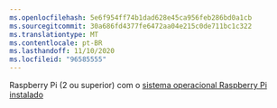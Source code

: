 ```yaml
---
ms.openlocfilehash: 5e6f954ff74b1dad628e45ca956feb286bd0a1cb
ms.sourcegitcommit: 30a686fd4377fe6472aa04e215c0de711bc1c322
ms.translationtype: MT
ms.contentlocale: pt-BR
ms.lasthandoff: 11/10/2020
ms.locfileid: "96585555"
---
```

 Raspberry Pi (2 ou superior) com o [sistema operacional Raspberry Pi instalado](https://www.raspberrypi.org/documentation/installation/installing-images/README.md)<span class="docon docon-navigate-external x-hidden-focus"></span>
